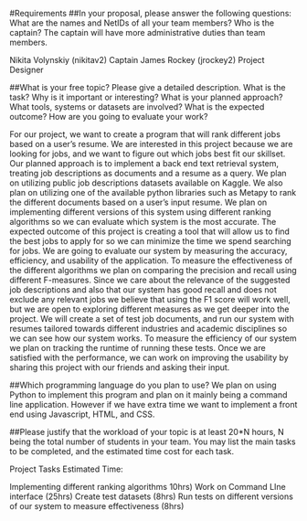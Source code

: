 #Requirements
##In your proposal, please answer the following questions:
What are the names and NetIDs of all your team members? Who is the captain? The captain will have more administrative duties than team members.

Nikita Volynskiy (nikitav2) Captain
James Rockey (jrockey2) Project Designer

##What is your free topic? Please give a detailed description. What is the task? Why is it important or interesting? What is your planned approach? What tools, systems or datasets are involved? What is the expected outcome? How are you going to evaluate your work?

For our project, we want to create a program that will rank different jobs based on a user’s resume. We are interested in this project because we are looking for jobs, and we want to figure out which jobs best fit our skillset. Our planned approach is to implement a back end text retrieval system, treating job descriptions as documents and a resume as a query. We plan on utilizing public job descriptions datasets available on Kaggle. We also plan on utilizing one of the available python libraries such as Metapy to rank the different documents based on a user’s input resume. We plan on implementing different versions of this system using different ranking algorithms so we can evaluate which system is the most accurate. The expected outcome of this project is creating a tool that will allow us to find the best jobs to apply for so we can minimize the time we spend searching for jobs. 
We are going to evaluate our system by measuring the accuracy, efficiency, and usability of the application. To measure the effectiveness of the different algorithms we plan on comparing the precision and recall using different F-measures. Since we care about the relevance of the suggested job descriptions and also that our system has good recall and does not exclude any relevant jobs we believe that using the F1 score will work well, but we are open to exploring different measures as we get deeper into the project. We will create a set of test job documents, and run our system with resumes tailored towards different industries and academic disciplines so we can see how our system works. To measure the efficiency of our system we plan on tracking the runtime of running these tests. Once we are satisfied with the performance, we can work on improving the usability by sharing this project with our friends and asking their input.


##Which programming language do you plan to use?
We plan on using Python to implement this program and plan on it mainly being a command line application. However if we have extra time we want to implement a front end using Javascript, HTML, and CSS.
 
##Please justify that the workload of your topic is at least 20*N hours, N being the total number of students in your team. You may list the main tasks to be completed, and the estimated time cost for each task.

Project Tasks Estimated Time:

Implementing different ranking algorithms 10hrs)
Work on Command LIne interface (25hrs)
Create test datasets (8hrs)
Run tests on different versions of our system to measure effectiveness (8hrs)
